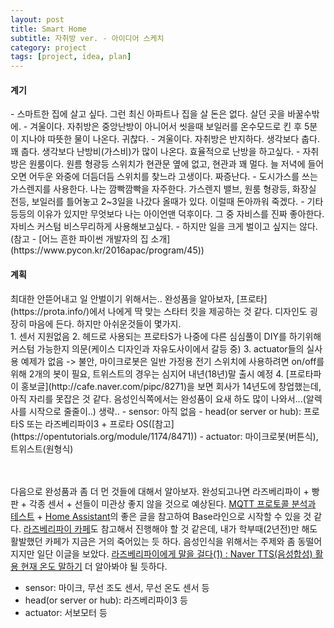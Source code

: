 ```yaml
---
layout: post
title: Smart Home
subtitle: 자취방 ver. - 아이디어 스케치
category: project
tags: [project, idea, plan]
---
```

<h4>계기</h4>
- 스마트한 집에 살고 싶다. 그런 최신 아파트나 집을 살 돈은 없다. 살던 곳을 바꿀수밖에.
- 겨울이다. 자취방은 중앙난방이 아니어서 씻을때 보일러를 온수모드로 킨 후 5분이 지나야 따뜻한 물이 나온다. 귀찮다.
- 겨울이다. 자취방은 반지하다. 생각보다 춥다. 꽤 춥다. 생각보다 난방비(가스비)가 많이 나온다. 효율적으로 난방을 하고싶다.
- 자취방은 원룸이다. 원름 형광등 스위치가 현관문 옆에 없고, 현관과 꽤 멀다. 늘 저녁에 들어오면 어두운 와중에 더듬더듬 스위치를 찾느라 고생이다. 짜증난다.
- 도시가스를 쓰는 가스렌지를 사용한다. 나는 깜빡깜빡을 자주한다. 가스렌지 밸브, 원룸 형광등, 화장실 전등, 보일러를 틀어놓고 2~3일을 나갔다 올때가 있다.
이럴때 돈아까워 죽겠다.
- 기타 등등의 이유가 있지만 무엇보다 나는 아이언맨 덕후이다. 그 중 자비스를 진짜 좋아한다. 자비스 커스텀 비스무리하게 사용해보고싶다.
- 하지만 일을 크게 벌이고 싶지는 않다.(참고 - [어느 흔한 파이썬 개발자의 집 소개](https://www.pycon.kr/2016apac/program/45))

<h4>계획</h4>
최대한 안뜯어내고 일 안벌이기 위해서는.. 완성품을 알아보자,
[프로타](https://prota.info/)에서 나에게 딱 맞는 스타터 킷을 제공하는 것 같다. 디자인도 굉장히 마음에 든다.
하지만 아쉬운것들이 몇가지.<br/>
1. 센서 지원없음
2. 헤드로 사용되는 프로타S가 나중에 다른 심심풀이 DIY를 하기위해 커스텀 가능한지 의문(케이스 디자인과 자유도사이에서 갈등 중)
3. actuator들의 실사용 예제가 없음 -> 불안, 마이크로봇은 일반 가정용 전기 스위치에 사용하려면 on/off를 위해 2개의 봇이 필요, 트위스트의 경우는 심지어 내년(18년)말 출시 예정
4. [프로타파이 홍보글](http://cafe.naver.com/pipc/8271)을 보면 회사가 14년도에 창업했는데, 아직 자리를 못잡은 것 같다.
음성인식쪽에서는 완성품이 요새 하도 많이 나와서...(알렉사를 시작으로 줄줄이..) 생략..
- sensor:
아직 없음
- head(or server or hub):
프로타S 또는 라즈베리파이3 + 프로타 OS([참고](https://opentutorials.org/module/1174/8471))
- actuator:
마이크로봇(버튼식), 트위스트(원형식)

<br/><br/>
다음으로 완성품과 좀 더 먼 것들에 대해서 알아보자. 완성되고나면 라즈베리파이 + 빵판 + 각종 센서 + 선들이 미관상 좋지 않을 것으로 예상된다.
[MQTT 프로토콜 분석과 테스트](http://www.hardcopyworld.com/gnuboard5/bbs/board.php?bo_table=lecture_rpi&wr_id=60) + 
[Home Assistant](https://home-assistant.io/)의 좋은 글을 참고하여 Base라인으로 시작할 수 있을 것 같다.
[라즈베리파이 카페](http://cafe.naver.com/pipc)도 참고해서 진행해야 할 것 같은데, 내가 학부때(2년전)만 해도 활발했던 카페가 지금은 거의 죽어있는 듯 하다.
음성인식을 위해서는 주제와 좀 동떨어지지만 일단 이글을 보았다. [라즈베리파이에게 말을 걸다(1) : Naver TTS(음성합성) 활용 현재 온도 말하기](http://blog.naver.com/PostView.nhn?blogId=cosmosjs&logNo=220979297204&categoryNo=0&parentCategoryNo=56&viewDate=&currentPage=1&postListTopCurrentPage=1&from=postView)
더 알아봐야 될 듯하다.
- sensor:
마이크, 무선 조도 센서, 무선 온도 센서 등
- head(or server or hub):
라즈베리파이3 등
- actuator:
서보모터 등




